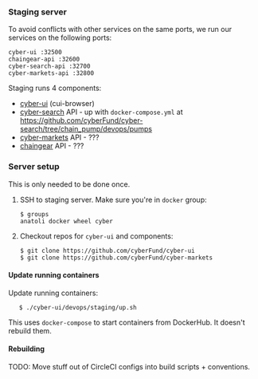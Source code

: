 
### Staging server

To avoid conflicts with other services on the same ports, we run our services on the following ports:

    cyber-ui :32500
    chaingear-api :32600
    cyber-search-api :32700
    cyber-markets-api :32800

Staging runs 4 components:

- [cyber-ui](https://github.com/cyberFund/cyber-ui) (cui-browser)
- [cyber-search](https://github.com/cyberFund/cyber-search) API - up with `docker-compose.yml` at https://github.com/cyberFund/cyber-search/tree/chain_pump/devops/pumps
- [cyber-markets](https://github.com/cyberFund/cyber-markets) API - ???
- [chaingear](https://github.com/cyberFund/chaingear) API - ???

### Server setup

This is only needed to be done once.

1. SSH to staging server. Make sure you're in `docker` group:

       $ groups
       anatoli docker wheel cyber

2. Checkout repos for `cyber-ui` and components:

       $ git clone https://github.com/cyberFund/cyber-ui
       $ git clone https://github.com/cyberFund/cyber-markets

#### Update running containers

Update running containers:

       $ ./cyber-ui/devops/staging/up.sh

This uses `docker-compose` to start containers from DockerHub. It doesn't rebuild them.

#### Rebuilding

TODO: Move stuff out of CircleCI configs into build scripts + conventions.

